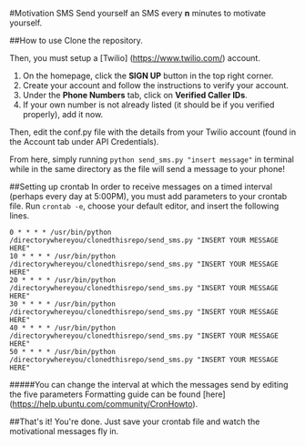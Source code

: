 #Motivation SMS
Send yourself an SMS every **n** minutes to motivate yourself.

##How to use 
Clone the repository. 

Then, you must setup a [Twilio] (https://www.twilio.com/) account.

  1. On the homepage, click the **SIGN UP** button in the top right corner.
  2. Create your account and follow the instructions to verify your account.
  3. Under the **Phone Numbers** tab, click on **Verified Caller IDs**.
  4. If your own number is not already listed (it should be if you verified properly), add it now.

Then, edit the conf.py file with the details from your Twilio account (found in the Account tab under API Credentials).

From here, simply running `python send_sms.py "insert message"` in terminal while in the same directory as the file will send a message to your phone!

##Setting up crontab
In order to receive messages on a timed interval (perhaps every day at 5:00PM), you must add parameters to your crontab file. 
Run `crontab -e`, choose your default editor, and insert the following lines.

``` 
0 * * * * /usr/bin/python /directorywhereyou/clonedthisrepo/send_sms.py "INSERT YOUR MESSAGE HERE"
10 * * * * /usr/bin/python /directorywhereyou/clonedthisrepo/send_sms.py "INSERT YOUR MESSAGE HERE"
20 * * * * /usr/bin/python /directorywhereyou/clonedthisrepo/send_sms.py "INSERT YOUR MESSAGE HERE"
30 * * * * /usr/bin/python /directorywhereyou/clonedthisrepo/send_sms.py "INSERT YOUR MESSAGE HERE"
40 * * * * /usr/bin/python /directorywhereyou/clonedthisrepo/send_sms.py "INSERT YOUR MESSAGE HERE"
50 * * * * /usr/bin/python /directorywhereyou/clonedthisrepo/send_sms.py "INSERT YOUR MESSAGE HERE"
```

#####You can change the interval at which the messages send by editing the five parameters
Formatting guide can be found [here] (https://help.ubuntu.com/community/CronHowto).

##That's it! You're done.
Just save your crontab file and watch the motivational messages fly in.

